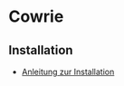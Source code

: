 # Cowrie

## Installation
+ [Anleitung zur Installation](https://docs.cowrie.org/en/latest/INSTALL.html)
